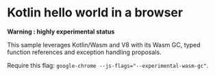 # Kotlin hello world in a browser

**Warning : highly experimental status**

This sample leverages Kotlin/Wasm and V8 with its Wasm GC, typed function references and exception handling proposals.

Require this flag:
`google-chrome --js-flags="--experimental-wasm-gc"`.